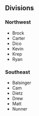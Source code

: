 ## Divisions

### Northwest
- Brock
- Carter
- Dico
- Kevin
- Krep
- Ryan

### Southeast
- Balsinger
- Cam
- Dietz
- Drew
- Matt
- Nunner
